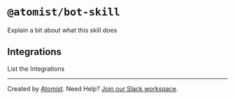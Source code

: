 # `@atomist/bot-skill`

<!---atomist-skill-readme:start--->

Explain a bit about what this skill does

## Integrations

List the Integrations

<!---atomist-skill-readme:end--->

---

Created by [Atomist][atomist].
Need Help?  [Join our Slack workspace][slack].

[atomist]: https://atomist.com/ (Atomist - How Teams Deliver Software)
[slack]: https://join.atomist.com/ (Atomist Community Slack) 
